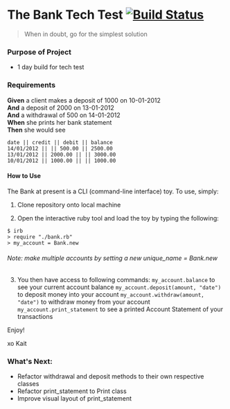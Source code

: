 # The Bank Tech Test [![Build Status](https://travis-ci.org/katie210/bank_tech_test.svg?branch=master)](https://travis-ci.org/katie210/bank_tech_test)

>When in doubt, go for the simplest solution

### Purpose of Project
  * 1 day build for tech test 

### Requirements

**Given** a client makes a deposit of 1000 on 10-01-2012  
**And** a deposit of 2000 on 13-01-2012  
**And** a withdrawal of 500 on 14-01-2012  
**When** she prints her bank statement  
**Then** she would see  

```
date || credit || debit || balance
14/01/2012 || || 500.00 || 2500.00
13/01/2012 || 2000.00 || || 3000.00
10/01/2012 || 1000.00 || || 1000.00
```

#### How to Use

The Bank at present is a CLI (command-line interface) toy. To use, simply:

1) Clone repository onto local machine

2) Open the interactive ruby tool and load the toy by typing the following:

```
$ irb
> require "./bank.rb"
> my_account = Bank.new
``` 
###### Note: make multiple accounts by setting a new unique_name = Bank.new


3) You then have access to following commands: 
`my_account.balance` to see your current account balance
`my_account.deposit(amount, "date")` to deposit money into your account
`my_account.withdraw(amount, "date")` to withdraw money from your account
 `my_account.print_statement` to see a printed Account Statement of your transactions

Enjoy!

xo Kait

### What's Next:
  * Refactor withdrawal and deposit methods to their own respective classes
  * Refactor print_statement to Print class
  * Improve visual layout of print_statement
